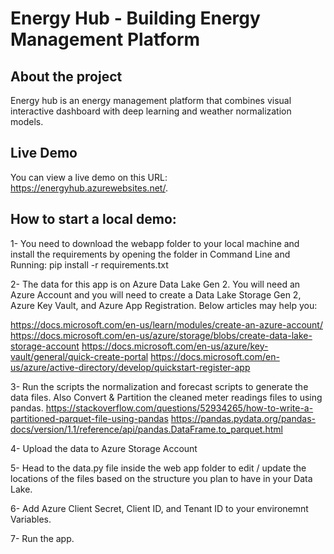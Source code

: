 # Energy Hub - Building Energy Management Platform

## About the project
Energy hub is an energy management platform that combines visual interactive dashboard with deep learning and weather normalization models.

## Live Demo
You can view a live demo on this URL: https://energyhub.azurewebsites.net/.

## How to start a local demo:
1- You need to download the webapp folder to your local machine and install the requirements by opening the folder in Command Line and Running: pip install -r requirements.txt

2- The data for this app is on Azure Data Lake Gen 2. You will need an Azure Account and you will need to create a Data Lake Storage Gen 2, Azure Key Vault, and Azure App Registration. Below articles may help you:

https://docs.microsoft.com/en-us/learn/modules/create-an-azure-account/
https://docs.microsoft.com/en-us/azure/storage/blobs/create-data-lake-storage-account
https://docs.microsoft.com/en-us/azure/key-vault/general/quick-create-portal
https://docs.microsoft.com/en-us/azure/active-directory/develop/quickstart-register-app


3- Run the scripts the normalization and forecast scripts to generate the data files. Also Convert & Partition the cleaned meter readings files to using pandas.
https://stackoverflow.com/questions/52934265/how-to-write-a-partitioned-parquet-file-using-pandas
https://pandas.pydata.org/pandas-docs/version/1.1/reference/api/pandas.DataFrame.to_parquet.html

4- Upload the data to Azure Storage Account

5- Head to the data.py file inside the web app folder to edit / update the locations of the files based on the structure you plan to have in your Data Lake.

6- Add Azure Client Secret, Client ID, and Tenant ID to your environemnt Variables.

7- Run the app.
